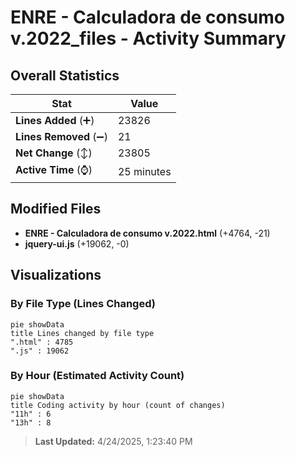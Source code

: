 # ENRE - Calculadora de consumo v.2022_files - Activity Summary 

## Overall Statistics

| Stat                   | Value                                                             |
| ---------------------- | ----------------------------------------------------------------- |
| **Lines Added** (➕)   | 23826                                          |
| **Lines Removed** (➖) | 21                                        |
| **Net Change** (↕)    | 23805                |
| **Active Time** (⌚)   | 25 minutes |


## Modified Files
- **ENRE - Calculadora de consumo v.2022.html** (+4764, -21)
- **jquery-ui.js** (+19062, -0)

## Visualizations

### By File Type (Lines Changed)

```mermaid
pie showData
title Lines changed by file type
".html" : 4785
".js" : 19062
```

### By Hour (Estimated Activity Count)

```mermaid
pie showData
title Coding activity by hour (count of changes)
"11h" : 6
"13h" : 8
```


> **Last Updated:** 4/24/2025, 1:23:40 PM